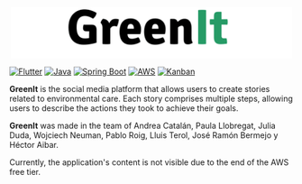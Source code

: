 <div style="width: 500px; overflow: hidden; margin: 0 auto;">
  <img style="margin-top: -40%; margin-bottom: -40%;" width="500" src="https://github.com/Enfadaditto/GreenIt/blob/main/GreenIt/lib/assets/register/green_it_logo.png?raw=true">
</div>


[![Flutter](https://img.shields.io/badge/flutter-%2302569B.svg?style=for-the-badge&logo=flutter&logoColor=white)](https://flutter.dev/)
[![Java](https://img.shields.io/badge/java-%23ED8B00.svg?style=for-the-badge&logo=java&logoColor=white)](https://www.java.com/)
[![Spring Boot](https://img.shields.io/badge/springboot-%236DB33F.svg?style=for-the-badge&logo=springboot&logoColor=white)](https://spring.io/projects/spring-boot/)
[![AWS](https://img.shields.io/badge/AWS-%23FF9900.svg?style=for-the-badge&logo=amazon-aws&logoColor=white)](https://aws.amazon.com/)
[![Kanban](https://img.shields.io/badge/kanban-%2300B3E6.svg?style=for-the-badge&logo=kanban&logoColor=white)](https://en.wikipedia.org/wiki/Kanban_(development))


**GreenIt** is the social media platform that allows users to create stories related to environmental care. Each story comprises multiple steps, allowing users to describe the actions they took to achieve their goals.


**GreenIt** was made in the team of Andrea Catalán, Paula Llobregat, Julia Duda, Wojciech Neuman, Pablo Roig, Lluis Terol, José Ramón Bermejo y Héctor Aibar.


Currently, the application's content is not visible due to the end of the AWS free tier.